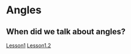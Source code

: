 # Angles


## When did we talk about angles?
[Lesson1](Unit1/Lesson1.1.md)
[Lesson1.2](Unit1/Lesson1.2.md)